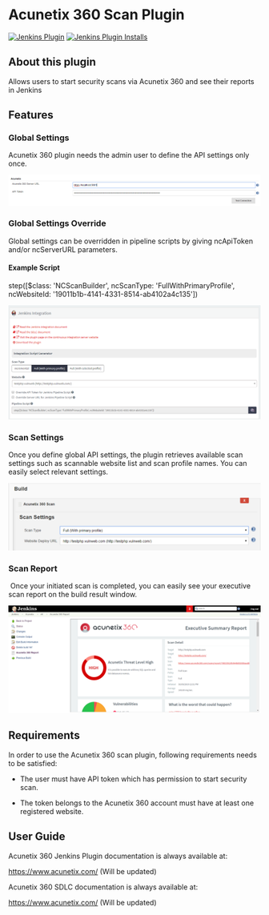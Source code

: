 Acunetix 360 Scan Plugin
====================

[![Jenkins Plugin](https://img.shields.io/jenkins/plugin/v/acunetix-360-scan.svg)](https://plugins.jenkins.io/acunetix-360-scan)
[![Jenkins Plugin Installs](https://img.shields.io/jenkins/plugin/i/acunetix-360-scan.svg?color=blue)](https://plugins.jenkins.io/acunetix-360-scan)

## About this plugin

Allows users to start security scans via Acunetix 360 and see their
reports in Jenkins 

## Features

### Global Settings

Acunetix 360 plugin needs the admin user to define the API settings
only once.

![](ss/jenkins_global_settings.png)

### Global Settings Override

Global settings can be overridden in pipeline scripts by
giving ncApiToken and/or ncServerURL parameters.

#### Example Script

step([$class: 'NCScanBuilder', ncScanType: 'FullWithPrimaryProfile', ncWebsiteId: '19011b1b-4141-4331-8514-ab4102a4c135'])

![](ss/NE_jenkins_new_integration.png)

### Scan Settings

Once you define global API settings, the plugin retrieves available
scan settings such as scannable website list and scan profile names. You
can easily select relevant settings.

![](ss/jenkins_scan_settings.png)
  
### Scan Report

 Once your initiated scan is completed, you can easily see your
executive scan report on the build result window.

![](ss/jenkins_scan_report.png)

## Requirements

In order to use the Acunetix 360 scan plugin, following requirements
needs to be satisfied:

-   The user must have API token which has permission to start security
    scan.

-   The token belongs to the Acunetix 360 account must have at least one
    registered website. 

## User Guide

Acunetix 360 Jenkins Plugin documentation is always available at:

<https://www.acunetix.com/> (Will be updated)

Acunetix 360 SDLC documentation is always available at:

<https://www.acunetix.com/> (Will be updated)
